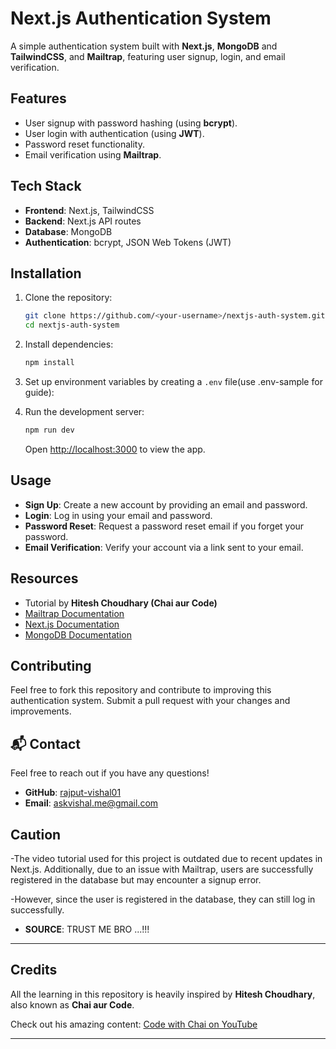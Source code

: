 # Next.js Authentication System

A simple authentication system built with **Next.js**, **MongoDB** and **TailwindCSS**, and **Mailtrap**, featuring user signup, login, and email verification.

## Features

- User signup with password hashing (using **bcrypt**).
- User login with authentication (using **JWT**).
- Password reset functionality.
- Email verification using **Mailtrap**.

## Tech Stack

- **Frontend**: Next.js, TailwindCSS
- **Backend**: Next.js API routes
- **Database**: MongoDB
- **Authentication**: bcrypt, JSON Web Tokens (JWT)

## Installation

1. Clone the repository:

   ```bash
   git clone https://github.com/<your-username>/nextjs-auth-system.git
   cd nextjs-auth-system
   ```

2. Install dependencies:

   ```bash
   npm install
   ```

3. Set up environment variables by creating a `.env` file(use .env-sample for guide):

4. Run the development server:
   ```bash
   npm run dev
   ```
   Open [http://localhost:3000](http://localhost:3000) to view the app.

## Usage

- **Sign Up**: Create a new account by providing an email and password.
- **Login**: Log in using your email and password.
- **Password Reset**: Request a password reset email if you forget your password.
- **Email Verification**: Verify your account via a link sent to your email.

## Resources

- Tutorial by **Hitesh Choudhary (Chai aur Code)**
- [Mailtrap Documentation](https://mailtrap.io/)
- [Next.js Documentation](https://nextjs.org/docs)
- [MongoDB Documentation](https://www.mongodb.com/docs/)

## Contributing

Feel free to fork this repository and contribute to improving this authentication system. Submit a pull request with your changes and improvements.

## 📬 Contact

Feel free to reach out if you have any questions!

- **GitHub**: [rajput-vishal01](https://github.com/rajput-vishal01)
- **Email**: [askvishal.me@gmail.com](mailto:askvishal.me@gmail.com)

## Caution

-The video tutorial used for this project is outdated due to recent updates in Next.js. Additionally, due to an issue with Mailtrap, users are successfully registered in the database but may encounter a signup error.

-However, since the user is registered in the database, they can still log in successfully.

- **SOURCE**: TRUST ME BRO ...!!!

---

## Credits

All the learning in this repository is heavily inspired by **Hitesh Choudhary**, also known as **Chai aur Code**.

Check out his amazing content:
[Code with Chai on YouTube](https://www.youtube.com/c/HiteshChoudharydotcom)

---
